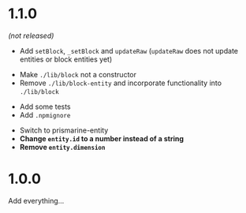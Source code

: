 # 1.1.0
*(not released)*
+ Add `setBlock`, `_setBlock` and `updateRaw` (`updateRaw` does not update entities or block entities yet)
* Make `./lib/block` not a constructor
* Remove `./lib/block-entity` and incorporate functionality into `./lib/block`
+ Add some tests
+ Add `.npmignore`
* Switch to prismarine-entity
* **Change `entity.id` to a number instead of a string**
* **Remove `entity.dimension`**

# 1.0.0
Add everything...
